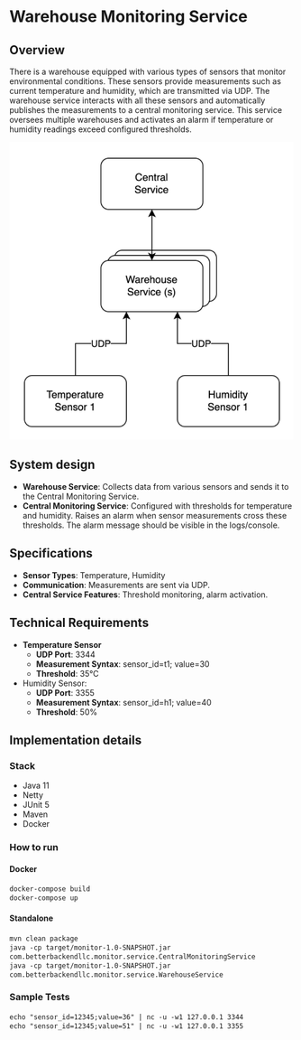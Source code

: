 # Warehouse Monitoring Service

## Overview

There is a warehouse equipped with various types of sensors that monitor environmental conditions. These sensors provide measurements such as current temperature and
humidity, which are transmitted via UDP. The warehouse service interacts with all these sensors and automatically publishes the measurements to a central monitoring service. This
service oversees multiple warehouses and activates an alarm if temperature or humidity readings exceed configured thresholds.

![](docs/diagram.png)

## System design

- **Warehouse Service**: Collects data from various sensors and sends it to the Central Monitoring Service.
- **Central Monitoring Service**: Configured with thresholds for temperature and humidity. Raises an alarm when sensor measurements cross these thresholds. The alarm message should be visible in the logs/console.

## Specifications

- **Sensor Types**: Temperature, Humidity
- **Communication**: Measurements are sent via UDP.
- **Central Service Features**: Threshold monitoring, alarm activation.

## Technical Requirements
- **Temperature Sensor**
  - **UDP Port**: 3344
  - **Measurement Syntax**: sensor_id=t1; value=30
  - **Threshold**: 35°C
- Humidity Sensor:
  - **UDP Port**: 3355
  - **Measurement Syntax**: sensor_id=h1; value=40
  - **Threshold**: 50%

## Implementation details

### Stack
- Java 11
- Netty
- JUnit 5
- Maven
- Docker

### How to run

#### Docker

```
docker-compose build
docker-compose up
```

#### Standalone

```
mvn clean package
java -cp target/monitor-1.0-SNAPSHOT.jar com.betterbackendllc.monitor.service.CentralMonitoringService
java -cp target/monitor-1.0-SNAPSHOT.jar com.betterbackendllc.monitor.service.WarehouseService
```

### Sample Tests

```
echo "sensor_id=12345;value=36" | nc -u -w1 127.0.0.1 3344
echo "sensor_id=12345;value=51" | nc -u -w1 127.0.0.1 3355
```